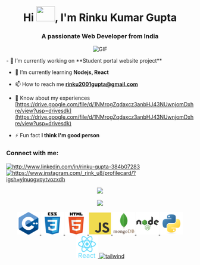 <h1 align="center">Hi  <img height="40" width="50" src="https://i.giphy.com/media/v1.Y2lkPTc5MGI3NjExcm4zdnpjaTQzeDdweXFjN2htZHhtNWE2czdobDRtbjFlOHA0MDRnYiZlcD12MV9pbnRlcm5hbF9naWZfYnlfaWQmY3Q9cw/2MevupEaJcDhIOpRYz/giphy.gif">, I'm Rinku Kumar Gupta</h1>
<h3 align="center">A passionate Web Developer from India</h3>
<p align="center">
    <img height="170" width="250" src="https://i.giphy.com/media/v1.Y2lkPTc5MGI3NjExcm85ZXBscWdrano3MWxyMGVybDFqbGx5eTRuYXZpN2E4ZWhkcGdzcyZlcD12MV9pbnRlcm5hbF9naWZfYnlfaWQmY3Q9Zw/78XCFBGOlS6keY1Bil/giphy.gif" alt="GIF">
</p>
- 🔭 I’m currently working on **Student portal website project**

- 🌱 I’m currently learning **Nodejs, React**

- 📫 How to reach me **rinku2001gupta@gmail.com**

- 📄 Know about my experiences [https://drive.google.com/file/d/1NMrogZqdaxcz3anbHJ43NUwnjomDxhre/view?usp=drivesdk](https://drive.google.com/file/d/1NMrogZqdaxcz3anbHJ43NUwnjomDxhre/view?usp=drivesdk)

- ⚡ Fun fact **I think I'm good person**

<h3 align="left">Connect with me:</h3>
<p align="left">
<a href="https://linkedin.com/in/http://www.linkedin.com/in/rinku-gupta-384b07283" target="blank"><img align="center" src="https://raw.githubusercontent.com/rahuldkjain/github-profile-readme-generator/master/src/images/icons/Social/linked-in-alt.svg" alt="http://www.linkedin.com/in/rinku-gupta-384b07283" height="30" width="40" /></a>
<a href="https://instagram.com/https://www.instagram.com/_rink_u8/profilecard/?igsh=yjnuogvpytvozxdh" target="blank"><img align="center" src="https://raw.githubusercontent.com/rahuldkjain/github-profile-readme-generator/master/src/images/icons/Social/instagram.svg" alt="https://www.instagram.com/_rink_u8/profilecard/?igsh=yjnuogvpytvozxdh" height="30" width="40" /></a>
</p>

<p align="center">
<img src="https://i.giphy.com/media/v1.Y2lkPTc5MGI3NjExMjd0ZWpndHdpdHg0Y214M256OTc2Z3YwbDlpdTh3aWtkOGcxMDAyZCZlcD12MV9pbnRlcm5hbF9naWZfYnlfaWQmY3Q9Zw/HW3T1wWW3z2Ff2cpXO/giphy.gif" width="200">
<!--🤔INTERESTTITLE-->
<p align="center">
<img src="https://i.imgur.com/ozEwbHs.gif">

<p align="center"> <a href="https://www.w3schools.com/cpp/" target="_blank" rel="noreferrer"> <img src="https://raw.githubusercontent.com/devicons/devicon/master/icons/cplusplus/cplusplus-original.svg" alt="cplusplus" width="60" /> </a> <a href="https://www.w3schools.com/css/" target="_blank" rel="noreferrer"> <img src="https://raw.githubusercontent.com/devicons/devicon/master/icons/css3/css3-original-wordmark.svg" alt="css3" width="60" /> </a> <a href="https://www.w3.org/html/" target="_blank" rel="noreferrer"> <img src="https://raw.githubusercontent.com/devicons/devicon/master/icons/html5/html5-original-wordmark.svg" alt="html5" width="60" /> </a> <a href="https://developer.mozilla.org/en-US/docs/Web/JavaScript" target="_blank" rel="noreferrer"> <img src="https://raw.githubusercontent.com/devicons/devicon/master/icons/javascript/javascript-original.svg" alt="javascript" width="60" /> </a> <a href="https://www.mongodb.com/" target="_blank" rel="noreferrer"> <img src="https://raw.githubusercontent.com/devicons/devicon/master/icons/mongodb/mongodb-original-wordmark.svg" alt="mongodb" width="60"/> </a> <a href="https://nodejs.org" target="_blank" rel="noreferrer"> <img src="https://raw.githubusercontent.com/devicons/devicon/master/icons/nodejs/nodejs-original-wordmark.svg" alt="nodejs" width="60"/> </a> <a href="https://www.python.org" target="_blank" rel="noreferrer"> <img src="https://raw.githubusercontent.com/devicons/devicon/master/icons/python/python-original.svg" alt="python" width="60" /> </a> <a href="https://reactjs.org/" target="_blank" rel="noreferrer"> <img src="https://raw.githubusercontent.com/devicons/devicon/master/icons/react/react-original-wordmark.svg" alt="react" width="60"/> </a> <a href="https://tailwindcss.com/" target="_blank" rel="noreferrer"> <img src="https://www.vectorlogo.zone/logos/tailwindcss/tailwindcss-icon.svg" alt="tailwind" width="60" /> </a> </p>

<!-- <p><img align="center" src="https://github-readme-stats.vercel.app/api/top-langs?username=amansingh6574&show_icons=true&locale=en&layout=compact" alt="amansingh6574" /></p>
 -->
